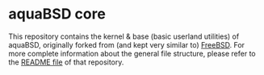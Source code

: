 # aquaBSD core

This repository contains the kernel & base (basic userland utilities) of aquaBSD, originally forked from (and kept very similar to) [FreeBSD](https://github.com/freebsd/freebsd-src).
For more complete information about the general file structure, please refer to the [README file](https://github.com/freebsd/freebsd-src/blob/main/README.md) of that repository.